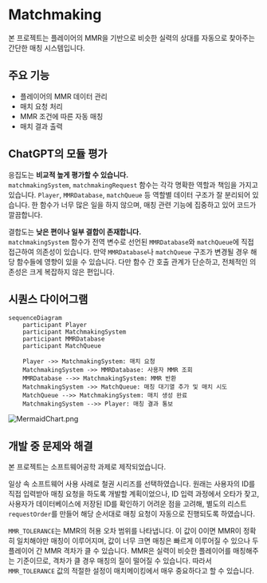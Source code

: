 # Matchmaking

본 프로젝트는 플레이어의 MMR을 기반으로 비슷한 실력의 상대를 자동으로 찾아주는 간단한 매칭 시스템입니다.

## 주요 기능

- 플레이어의 MMR 데이터 관리
- 매치 요청 처리
- MMR 조건에 따른 자동 매칭
- 매치 결과 출력

## ChatGPT의 모듈 평가

응집도는 **비교적 높게 평가할 수 있습니다.**<br>
`matchmakingSystem`, `matchmakingRequest` 함수는 각각 명확한 역할과 책임을 가지고 있습니다. `Player`, `MMRDatabase`, `matchQueue` 등 역할별 데이터 구조가 잘 분리되어 있습니다. 한 함수가 너무 많은 일을 하지 않으며, 매칭 관련 기능에 집중하고 있어 코드가 깔끔합니다.

결합도는 **낮은 편이나 일부 결합이 존재합니다.**<br>
`matchmakingSystem` 함수가 전역 변수로 선언된 `MMRDatabase`와 `matchQueue`에 직접 접근하여 의존성이 있습니다. 만약 `MMRDatabase`나 `matchQueue` 구조가 변경될 경우 해당 함수들에 영향이 있을 수 있습니다. 다만 함수 간 호출 관계가 단순하고, 전체적인 의존성은 크게 복잡하지 않은 편입니다.

## 시퀀스 다이어그램

```
sequenceDiagram
    participant Player
    participant MatchmakingSystem
    participant MMRDatabase
    participant MatchQueue

    Player ->> MatchmakingSystem: 매치 요청
    MatchmakingSystem ->> MMRDatabase: 사용자 MMR 조회
    MMRDatabase -->> MatchmakingSystem: MMR 반환
    MatchmakingSystem ->> MatchQueue: 매칭 대기열 추가 및 매치 시도
    MatchQueue -->> MatchmakingSystem: 매치 생성 완료
    MatchmakingSystem -->> Player: 매칭 결과 통보
```

![MermaidChart.png](MermaidChart.png)

## 개발 중 문제와 해결
본 프로젝트는 소프트웨어공학 과제로 제작되었습니다.

일상 속 소프트웨어 사용 사례로 철권 시리즈를 선택하였습니다.
원래는 사용자의 ID를 직접 입력받아 매칭 요청을 하도록 개발할 계획이었으나, ID 입력 과정에서 오타가 잦고, 사용자가 데이터베이스에 저장된 ID를 확인하기 어려운 점을 고려해, 별도의 리스트 `requestOrder`를 만들어 해당 순서대로 매칭 요청이 자동으로 진행되도록 하였습니다.

`MMR_TOLERANCE`는 MMR의 허용 오차 범위를 나타냅니다. 이 값이 0이면 MMR이 정확히 일치해야만 매칭이 이루어지며, 값이 너무 크면 매칭은 빠르게 이루어질 수 있으나 두 플레이어 간 MMR 격차가 클 수 있습니다. MMR은 실력이 비슷한 플레이어를 매칭해주는 기준이므로, 격차가 클 경우 매칭의 질이 떨어질 수 있습니다. 따라서 `MMR_TOLERANCE` 값의 적절한 설정이 매치메이킹에서 매우 중요하다고 할 수 있습니다.
